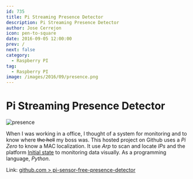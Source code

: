 ```yaml
---
id: 735
title: Pi Streaming Presence Detector
description: Pi Streaming Presence Detector
author: Jose Cerrejon
icon: pen-to-square
date: 2016-09-05 12:00:00
prev: /
next: false
category:
  - Raspberry PI
tag:
  - Raspberry PI
image: /images/2016/09/presence.png
---
```


# Pi Streaming Presence Detector

![presence](/images/2016/09/presence.png)

When I was working in a office, I thought of a system for monitoring and to know where ~~the hell~~ my boss was. This hosted project on Github uses a *Pi Zero* to know a MAC localization. It use *Arp* to scan and locate *IPs* and the platform [Initial state](https://initialstate.com/) to monitoring data visually. As a programming language, *Python*.

Link: [github.com > pi-sensor-free-presence-detector](https://github.com/initialstate/pi-sensor-free-presence-detector/wiki)
